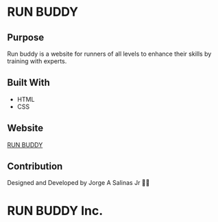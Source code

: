 # RUN BUDDY

## Purpose
Run buddy is a website for runners of all levels to enhance their skills by training with experts.

## Built With
* HTML
* CSS

## Website
[RUN BUDDY](https://jsalinas212.github.io/run-buddy/)

## Contribution
Designed and Developed by Jorge A Salinas Jr 💪🏻

# RUN BUDDY Inc.